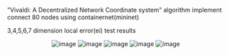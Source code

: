 "Vivaldi: A Decentralized Network Coordinate system" algorithm implement connect 80 nodes using containernet(mininet)

3,4,5,6,7 dimension local error(ei) test results 


<div align=center>
  
  ![image](https://user-images.githubusercontent.com/66315807/232700945-8791a83e-65dd-4b73-b66f-c5d6c4931fd6.png)
  ![image](https://user-images.githubusercontent.com/66315807/232707760-2e4b5f05-8aed-4cc5-8ec2-bfe85a82c24d.png)
  ![image](https://user-images.githubusercontent.com/66315807/232969942-75f1d281-df04-45ee-908a-5dc10397042f.png)
  ![image](https://user-images.githubusercontent.com/66315807/232969981-8961d602-9dc3-44ae-b76a-1d478dbbbf32.png)
  ![image](https://user-images.githubusercontent.com/66315807/233004321-bd49bbdc-d56c-4b7d-b663-8251c25a540e.png) 


  
</div>

